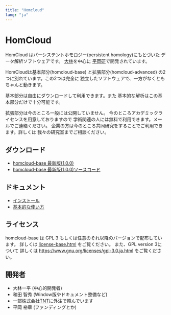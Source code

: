 ```yaml
---
title: "Homcloud"
lang: "ja"
---
```


# HomCloud

HomCloud はパーシステントホモロジー(persistent homology)にもとづいた
データ解析ソフトウェアです。
[大林](http://www.wpi-aimr.tohoku.ac.jp/hiraoka_labo/obayashi/)を中心に
[平岡研](http://www.wpi-aimr.tohoku.ac.jp/hiraoka_labo/)で開発されています。

HomCloudは基本部分(homcloud-base)
と拡張部分(homcloud-advanced)
の2つに別れています。この2つは完全に
独立したソフトウェアで、一方がなくともちゃんと動きます。

基本部分は自由にダウンロードして利用できます。また
基本的な解析はこの基本部分だけで十分可能です。

拡張部分は今のところ一般には公開していません。
今のところアカデミックライセンスを用意しておりますので
学術関連の人には無料で利用できます。メールでご連絡ください。
企業の方は今のところ共同研究をすることでご利用できます。詳しくは
我々の研究室までご相談ください。

## <a name="download"> ダウンロード

* [homcloud-base 最新版(1.0.0)](download/homcloud-base-1.0.0.tar.gz)
* [homcloud-base 最新版(1.0.0)ソースコード](download/homcloud-base-src-1.0.0.zip)

## ドキュメント

* [インストール](how-to-install.html)
* [基本的な使い方](basic-usage.html)

## ライセンス

homcloud-base は GPL 3 もしくは任意のそれ以降のバージョンで配布しています。
詳しくは [license-base.html](license-base.html) をご覧ください。
また、GPL version 3について
詳しくは <https://www.gnu.org/licenses/gpl-3.0.ja.html>
をご覧ください。

## 開発者

* 大林一平 (中心的開発者)
* 和田 智秀 (Window版やドキュメント整備など)
* 一部[株式会社TNT](http://www.trans-nt.com/)に外注で頼んでいます
* 平岡 裕章 (ファンディングとか)
